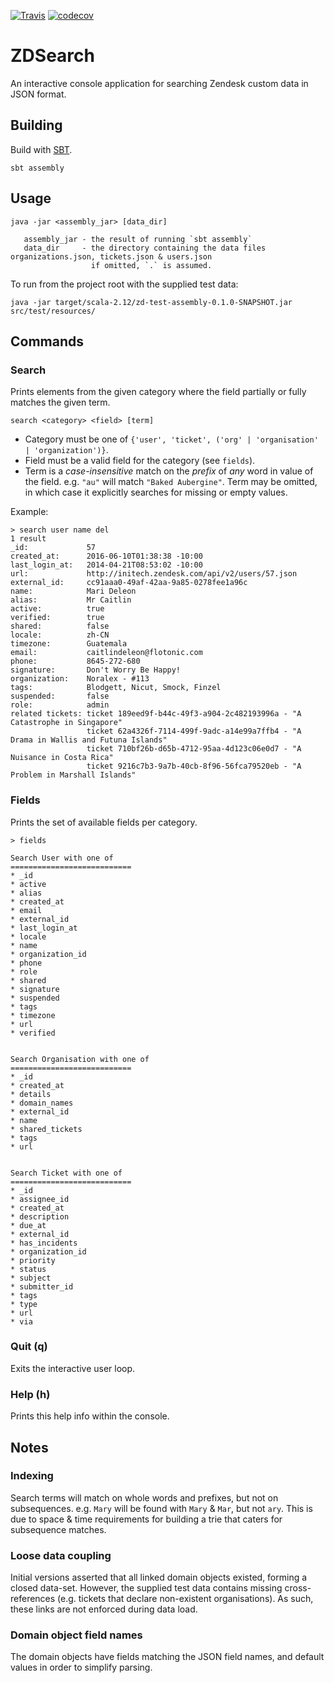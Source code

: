 [![Travis](https://travis-ci.org/Synesso/zd-test.svg?branch=master)](https://travis-ci.org/Synesso/zd-test)
[![codecov](https://codecov.io/gh/Synesso/zd-test/branch/master/graph/badge.svg)](https://codecov.io/gh/Synesso/zd-test)


# ZDSearch

An interactive console application for searching Zendesk custom data in JSON format.

## Building

Build with [SBT](https://www.scala-sbt.org/).

```
sbt assembly
```

## Usage

```
java -jar <assembly_jar> [data_dir]

   assembly_jar - the result of running `sbt assembly`
   data_dir     - the directory containing the data files organizations.json, tickets.json & users.json
                  if omitted, `.` is assumed.
```

To run from the project root with the supplied test data: 

`java -jar target/scala-2.12/zd-test-assembly-0.1.0-SNAPSHOT.jar src/test/resources/`

## Commands

### Search

Prints elements from the given category where the field partially or fully matches the given term.

`search <category> <field> [term]`

* Category must be one of `{'user', 'ticket', ('org' | 'organisation' | 'organization')}`.
* Field must be a valid field for the category (see `fields`).
* Term is a _case-insensitive_ match on the _prefix_ of _any_ word in value of the field. e.g. `"au"` will match `"Baked Aubergine"`.
  Term may be omitted, in which case it explicitly searches for missing or empty values.

Example:
```
> search user name del
1 result
_id:             57
created_at:      2016-06-10T01:38:38 -10:00
last_login_at:   2014-04-21T08:53:02 -10:00
url:             http://initech.zendesk.com/api/v2/users/57.json
external_id:     cc91aaa0-49af-42aa-9a85-0278fee1a96c
name:            Mari Deleon
alias:           Mr Caitlin
active:          true
verified:        true
shared:          false
locale:          zh-CN
timezone:        Guatemala
email:           caitlindeleon@flotonic.com
phone:           8645-272-680
signature:       Don't Worry Be Happy!
organization:    Noralex - #113
tags:            Blodgett, Nicut, Smock, Finzel
suspended:       false
role:            admin
related tickets: ticket 189eed9f-b44c-49f3-a904-2c482193996a - "A Catastrophe in Singapore"
                 ticket 62a4326f-7114-499f-9adc-a14e99a7ffb4 - "A Drama in Wallis and Futuna Islands"
                 ticket 710bf26b-d65b-4712-95aa-4d123c06e0d7 - "A Nuisance in Costa Rica"
                 ticket 9216c7b3-9a7b-40cb-8f96-56fca79520eb - "A Problem in Marshall Islands"
```

### Fields

Prints the set of available fields per category.

```
> fields

Search User with one of
===========================
* _id
* active
* alias
* created_at
* email
* external_id
* last_login_at
* locale
* name
* organization_id
* phone
* role
* shared
* signature
* suspended
* tags
* timezone
* url
* verified


Search Organisation with one of
===========================
* _id
* created_at
* details
* domain_names
* external_id
* name
* shared_tickets
* tags
* url


Search Ticket with one of
===========================
* _id
* assignee_id
* created_at
* description
* due_at
* external_id
* has_incidents
* organization_id
* priority
* status
* subject
* submitter_id
* tags
* type
* url
* via
```

### Quit (q)

Exits the interactive user loop.

### Help (h)
Prints this help info within the console.

## Notes

### Indexing

Search terms will match on whole words and prefixes, but not on subsequences. 
e.g. `Mary` will be found with `Mary` & `Mar`, but not `ary`.
This is due to space & time requirements for building a trie that caters for subsequence matches.

### Loose data coupling

Initial versions asserted that all linked domain objects existed, forming a closed data-set. However, the supplied test 
data contains missing cross-references (e.g. tickets that declare non-existent organisations). As such, these links are 
not enforced during data load. 

### Domain object field names

The domain objects have fields matching the JSON field names, and default values in order to simplify parsing.

